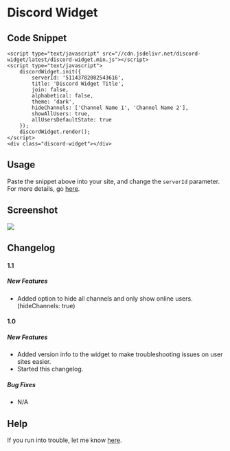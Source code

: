 # Discord Widget
## Code Snippet
    <script type="text/javascript" src="//cdn.jsdelivr.net/discord-widget/latest/discord-widget.min.js"></script>
    <script type="text/javascript">
        discordWidget.init({
            serverId: '51143782082543616',
            title: 'Discord Widget Title',
            join: false,
            alphabetical: false,
            theme: 'dark',
            hideChannels: ['Channel Name 1', 'Channel Name 2'],
            showAllUsers: true,
            allUsersDefaultState: true
        });
        discordWidget.render();
    </script>
    <div class="discord-widget"></div>

## Usage
Paste the snippet above into your site, and change the `serverId` parameter.
For more details, go [here](http://discord.deliriousdrunkards.com/).

## Screenshot
![](http://i.imgur.com/6zRoK2V.png)

## Changelog
#### 1.1
##### New Features
* Added option to hide all channels and only show online users. (hideChannels: true)


#### 1.0
##### New Features
* Added version info to the widget to make troubleshooting issues on user sites easier.
* Started this changelog.

##### Bug Fixes
* N/A

## Help
If you run into trouble, let me know [here](https://github.com/RestingCoder/discord-widget/issues).
